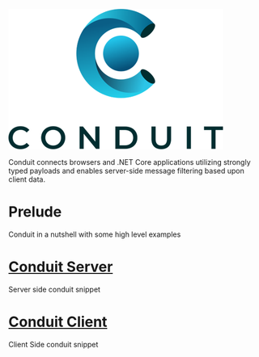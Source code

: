 ![logo](docs/Images/conduit.png)


Conduit connects browsers and .NET Core applications utilizing strongly typed payloads and enables server-side message filtering based upon client data.


# Prelude

Conduit in a nutshell with some high level examples

# [Conduit Server](docs/Server/README.md)

Server side conduit snippet

# [Conduit Client](docs/Client/README.md)

Client Side conduit snippet